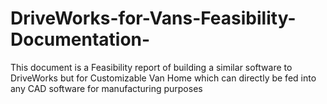 # DriveWorks-for-Vans-Feasibility-Documentation-
This document is a Feasibility report of building a similar software to DriveWorks but for Customizable Van Home which can directly be fed into any CAD software for manufacturing purposes
